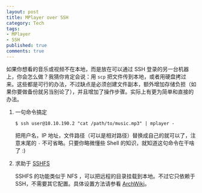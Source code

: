 ```yaml
---
layout: post
title: MPlayer over SSH
category: Tech
tags:
- MPlayer
- SSH
published: true
comments: true
---
```


如果你想看的音乐或视频不在本地，而是放在可以通过 SSH 登录的另一台机器上，你会怎么做？我猜你肯定会说：用 `scp` 把文件传到本地，或者用硬盘拷过来。这些都是可行的办法，不过缺点是必须创建文件副本，额外增加存储负担（如果你要做备份就另当别论了），并且增加了操作步骤。实际上有更为简单和直接的办法。

1.  一句命令搞定

        $ ssh user@10.10.190.2 "cat /path/to/music.mp3" | mplayer -

    把用户名，IP 地址，文件路径（可以是相对路径）替换成自己的就可以了，注意末尾的 `-` 不可省略。只要你略微懂些 Shell 的知识，就知道这句命令在干啥了 :)

2.  求助于 [SSHFS](http://fuse.sourceforge.net/sshfs.html)

    SSHFS 的功能类似于 NFS ，可以把远程的目录挂载到本地。不过它只依赖于 SSH，不需要其它配置。具体设置方法请参看 [ArchWiki](http://wiki.archlinux.org/index.php/SSH#Mounting_a_Remote_Filesystem_with_SSHFS)。

